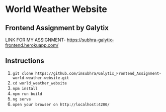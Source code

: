# World Weather Website
## Frontend Assignment by Galytix

LINK FOR MY ASSIGNMENT- https://subhra-galytix-frontend.herokuapp.com/

## Instructions

1. `git clone https://github.com/imsubhra/Galytix_Frontend_Assignment-world-weather-website.git` 
2. `cd world_weather_website`
3. `npm install`
4. `npm run build`
5.  `ng serve`
6. `open your browser on http://localhost:4200/`